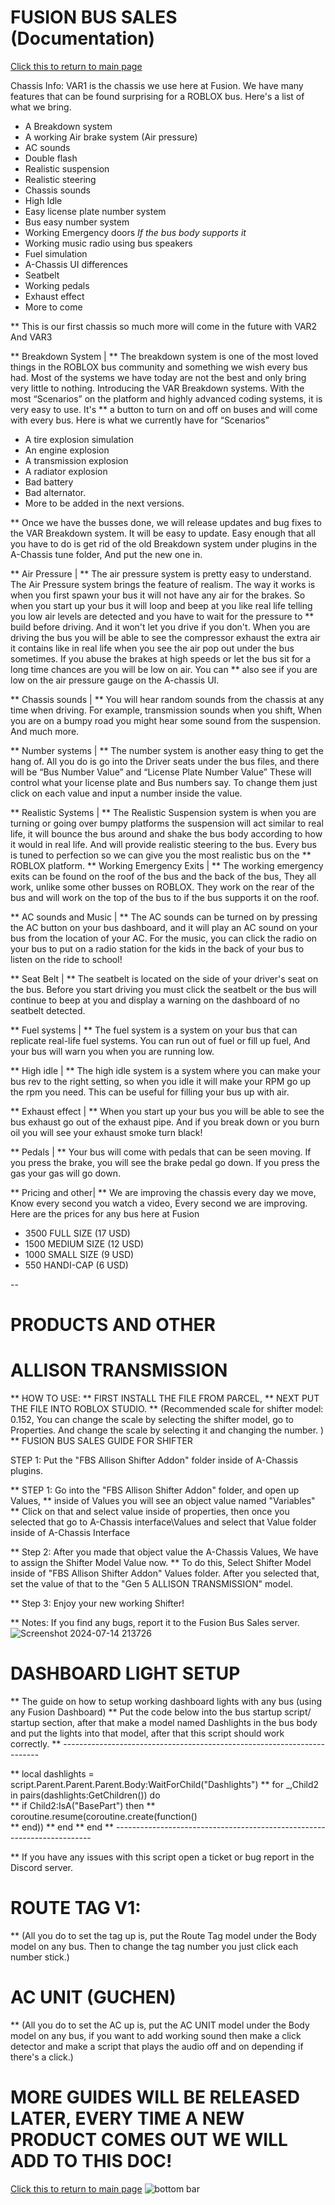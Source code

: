 # FUSION BUS SALES (Documentation)

[Click this to return to main page](https://ben-thedev.github.io)

Chassis Info:
VAR1 is the chassis we use here at Fusion.  We have many features that can be found surprising for a ROBLOX bus.  Here's a list of what we bring.


- A Breakdown system
- A working Air brake system (Air pressure)
- AC sounds
- Double flash
- Realistic suspension
- Realistic steering
- Chassis sounds
- High Idle
- Easy license plate number system
- Bus easy number system
- Working Emergency doors *If the bus body supports it*
- Working music radio using bus speakers
- Fuel simulation
- A-Chassis UI differences
- Seatbelt
- Working pedals
- Exhaust effect
- More to come

** This is our first chassis so much more will come in the future with VAR2 And VAR3




** Breakdown System |
** The breakdown system is one of the most loved things in the ROBLOX bus community and something we wish every bus had.  Most of the systems we have today are not the best and only bring very little to nothing.  Introducing the VAR Breakdown systems.  With the most “Scenarios”  on the platform and highly advanced coding systems, it is very easy to use.  It's ** a button to turn on and off on buses and will come with every bus.  Here is what we currently have for “Scenarios”
- A tire explosion simulation
- An engine explosion
- A transmission explosion
- A radiator explosion
- Bad battery
- Bad alternator.
- More to be added in the next versions.

** Once we have the busses done,  we will release updates and bug fixes to the VAR Breakdown system.  It will be easy to update. Easy enough that all you have to do is get rid of the old Breakdown system under plugins in the A-Chassis tune folder, And put the new one in.



** Air Pressure |
** The air pressure system is pretty easy to understand.  The Air Pressure system brings the feature of realism.  The way it works is when you first spawn your bus it will not have any air for the brakes.  So when you start up your bus it will loop and beep at you like real life telling you low air levels are detected and you have to wait for the pressure to ** build before driving.  And it won't let you drive if you don't.  When you are driving the bus you will be able to see the compressor exhaust the extra air it contains like in real life when you see the air pop out under the bus sometimes.  If you abuse the brakes at high speeds or let the bus sit for a long time chances are you will be low on air.  You can ** also see if you are low on the air pressure gauge on the A-chassis UI.



** Chassis sounds |
** You will hear random sounds from the chassis at any time when driving.  For example, transmission sounds when you shift,  When you are on a bumpy road you might hear some sound from the suspension. And much more.



** Number systems |
** The number system is another easy thing to get the hang of.  All you do is go into the Driver seats under the bus files, and there will be “Bus Number Value”  and “License Plate Number Value”  These will control what your license plate and Bus numbers say.  To change them just click on each value and input a number inside the value.



** Realistic Systems |
** The Realistic Suspension system is when you are turning or going over bumpy platforms the suspension will act similar to real life,  it will bounce the bus around and shake the bus body according to how it would in real life.  And will provide realistic steering to the bus.  Every bus is tuned to perfection so we can give you the most realistic bus on the ** ROBLOX platform.
** Working Emergency Exits |
** The working emergency exits can be found on the roof of the bus and the back of the bus,  They all work, unlike some other busses on ROBLOX.  They work on the rear of the bus and will work on the top of the bus to if the bus supports it on the roof.



** AC sounds and Music |
** The AC sounds can be turned on by pressing the AC button on your bus dashboard,  and it will play an AC sound on your bus from the location of your AC.  For the music, you can click the radio on your bus to put on a radio station for the kids in the back of your bus to listen on the ride to school!



** Seat Belt |
** The seatbelt is located on the side of your driver's seat on the bus.  Before you start driving you must click the seatbelt or the bus will continue to beep at you and display a warning on the dashboard of no seatbelt detected.



** Fuel systems |
** The fuel system is a system on your bus that can replicate real-life fuel systems.  You can run out of fuel or fill up fuel,  And your bus will warn you when you are running low. 



** High idle |
** The high idle system is a system where you can make your bus rev to the right setting, so when you idle it will make your RPM go up the rpm you need.  This can be useful for filling your bus up with air.



** Exhaust effect |
** When you start up your bus you will be able to see the bus exhaust go out of the exhaust pipe.  And if you break down or you burn oil you will see your exhaust smoke turn black!



** Pedals |
** Your bus will come with pedals that can be seen moving.  If you press the brake, you will see the brake pedal go down.  If you press the gas your gas will go down.



** Pricing and other|
** We are improving the chassis every day we move,  Know every second you watch a video,  Every second we are improving.  Here are the prices for any bus here at Fusion
- 3500 FULL SIZE  (17 USD)
- 1500 MEDIUM SIZE (12 USD)
- 1000 SMALL SIZE (9 USD)
- 550 HANDI-CAP (6 USD)

--
# PRODUCTS AND OTHER

# ALLISON TRANSMISSION
** HOW TO USE:
** FIRST INSTALL THE FILE FROM PARCEL,
** NEXT PUT THE FILE INTO ROBLOX STUDIO.
** (Recommended scale for shifter model: 0.152, You can change the scale by selecting the shifter model, go to Properties.  And change the scale by selecting it and changing the number. )
** FUSION BUS SALES GUIDE FOR SHIFTER

STEP 1: Put the "FBS Allison Shifter Addon" folder inside of A-Chassis plugins.

** STEP 1: Go into the "FBS Allison Shifter Addon" folder,  and open up Values,
** inside of Values you will see an object value named "Variables"
** Click on that and select value inside of properties, then once you selected that go to A-Chassis interface\Values and select that Value folder inside of A-Chassis Interface

** Step 2: After you made that object value the A-Chassis Values,  We have to assign the Shifter Model Value now.
**  To do this,  Select Shifter Model inside of "FBS Allison Shifter Addon" Values folder.   After you selected that,  set the value of that to the "Gen 5 ALLISON TRANSMISSION" model.

** Step 3:  Enjoy your new working Shifter!

** Notes:  If you find any bugs, report it to the Fusion Bus Sales server.
![Screenshot 2024-07-14 213726](https://github.com/user-attachments/assets/499b94c1-57f7-4939-b28f-a7edc31e27c0)

# DASHBOARD LIGHT SETUP
** The guide on how to setup working dashboard lights with any bus (using any Fusion Dashboard)
** Put the code below into the bus startup script/ startup section, after that make a model named Dashlights in the bus body and put the lights into that model, after that this script should work correctly.
** ------------------------------------------------------------------------

** local dashlights = script.Parent.Parent.Parent.Body:WaitForChild("Dashlights")
** for _,Child2 in pairs(dashlights:GetChildren()) do	
		** 	if Child2:IsA("BasePart") then
	** 		coroutine.resume(coroutine.create(function()	
 **   end))
**    end
 **   end
** ------------------------------------------------------------------------

** If you have any issues with this script open a ticket or bug report in the Discord server. 

# ROUTE TAG V1:

** (All you do to set the tag up is, put the Route Tag model under the Body model on any bus.  Then to change the tag number you just click each number stick.)

# AC UNIT (GUCHEN)

** (All you do to set the AC up is, put the AC  UNIT model under the Body model on any bus, if you want to add working sound then make a click detector and make a script that plays the audio off and on depending if there's a click.)

# MORE GUIDES WILL BE RELEASED LATER, EVERY TIME A NEW PRODUCT COMES OUT WE WILL ADD TO THIS DOC!
[Click this to return to main page](https://ben-thedev.github.io)
![bottom bar](https://github.com/user-attachments/assets/cfe3dac1-1f38-49ed-ae1e-04bb2127ea2c)
